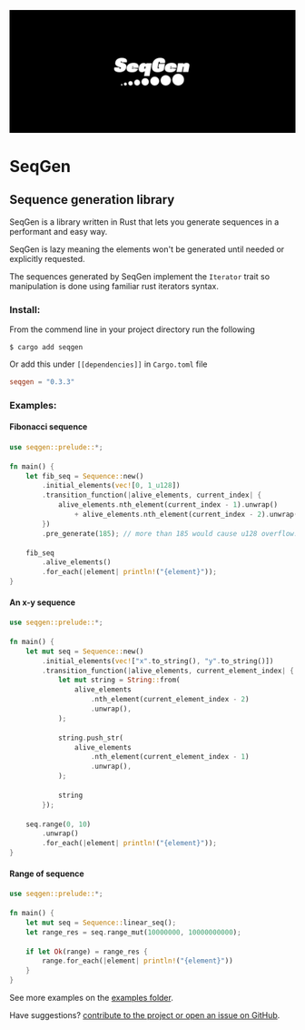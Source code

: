 ![](assets/seqgen_background.jpeg)

# SeqGen

## Sequence generation library

SeqGen is a library written in Rust that lets you generate sequences in a performant and easy way.

SeqGen is lazy meaning the elements won't be generated until needed or explicitly requested.

The sequences generated by SeqGen implement the <code>Iterator</code> trait so manipulation is done using familiar rust iterators syntax.

### Install:

From the commend line in your project directory run the following

```console
$ cargo add seqgen
```

Or add this under <code>[[dependencies]]</code> in <code>Cargo.toml</code> file

```toml
seqgen = "0.3.3"
```

### Examples:

#### Fibonacci sequence

```rust
use seqgen::prelude::*;

fn main() {
    let fib_seq = Sequence::new()
        .initial_elements(vec![0, 1_u128])
        .transition_function(|alive_elements, current_index| {
            alive_elements.nth_element(current_index - 1).unwrap()
                + alive_elements.nth_element(current_index - 2).unwrap()
        })
        .pre_generate(185); // more than 185 would cause u128 overflow.

    fib_seq
        .alive_elements()
        .for_each(|element| println!("{element}"));
}
```

#### An x-y sequence

```rust
use seqgen::prelude::*;

fn main() {
    let mut seq = Sequence::new()
        .initial_elements(vec!["x".to_string(), "y".to_string()])
        .transition_function(|alive_elements, current_element_index| {
            let mut string = String::from(
                alive_elements
                    .nth_element(current_element_index - 2)
                    .unwrap(),
            );

            string.push_str(
                alive_elements
                    .nth_element(current_element_index - 1)
                    .unwrap(),
            );

            string
        });

    seq.range(0, 10)
        .unwrap()
        .for_each(|element| println!("{element}"));
}
```

#### Range of sequence

```rust
use seqgen::prelude::*;

fn main() {
    let mut seq = Sequence::linear_seq();
    let range_res = seq.range_mut(10000000, 10000000000);

    if let Ok(range) = range_res {
        range.for_each(|element| println!("{element}"))
    }
}
```

See more examples on the [examples folder](https://github.com/crazyrat13/seqgen/tree/main/examples).

Have suggestions? [contribute to the project or open an issue on GitHub](https://github.com/crazyrat13/seqgen).
